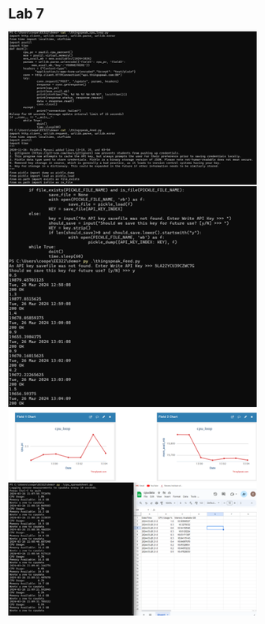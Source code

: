 # Lab 7
![](https://github.com/cfoote5/EE322/blob/main/images/lab71.png)
![](https://github.com/cfoote5/EE322/blob/main/images/lsb72.png)
![](https://github.com/cfoote5/EE322/blob/main/images/lab72n.png)
![](https://github.com/cfoote5/EE322/blob/main/images/lab73.png)
